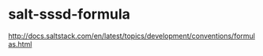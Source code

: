 # salt-sssd-formula
http://docs.saltstack.com/en/latest/topics/development/conventions/formulas.html

